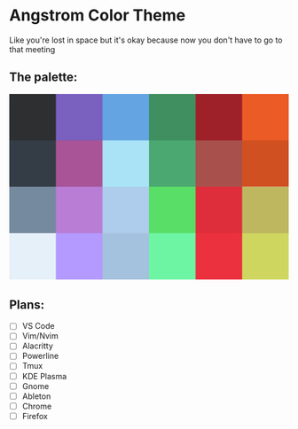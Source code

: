 # Angstrom Color Theme

Like you're lost in space but it's okay because now you don't have to go to that meeting

## The palette:

![Angstrom Palette Theme](./img/angstrom-palette.png)

## Plans:

- [ ] VS Code
- [ ] Vim/Nvim
- [ ] Alacritty
- [ ] Powerline
- [ ] Tmux
- [ ] KDE Plasma
- [ ] Gnome
- [ ] Ableton
- [ ] Chrome
- [ ] Firefox
